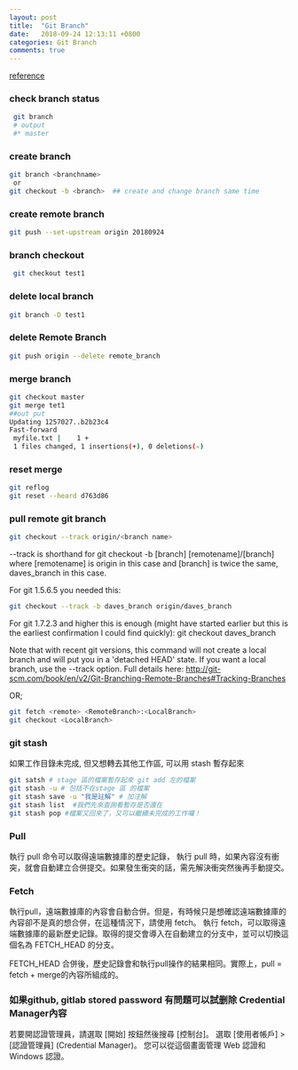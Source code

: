 ```yaml
---
layout: post
title:  "Git Branch"
date:   2018-09-24 12:13:11 +0800
categories: Git Branch
comments: true
---
```

[reference](https://backlog.com/git-tutorial/tw/)

### check branch status 

```bash
 git branch 
 # output
 #* master
```
### create branch 

```bash
git branch <branchname>
 or 
git checkout -b <branch>  ## create and change branch same time
```
### create remote branch
```bash
git push --set-upstream origin 20180924
```

### branch checkout 

```bash
 git checkout test1
```

### delete local branch 
```bash
git branch -D test1
```


### delete Remote Branch
```bash
git push origin --delete remote_branch
```

### merge branch
```bash
git checkout master
git merge tet1
##out put 
Updating 1257027..b2b23c4
Fast-forward
 myfile.txt |    1 +
 1 files changed, 1 insertions(+), 0 deletions(-)

```


### reset merge 

```bash
git reflog
git reset --heard d763d86
```


### pull remote git branch
```bash
git checkout --track origin/<branch name>
```
--track is shorthand for git checkout -b [branch] [remotename]/[branch] where [remotename] is origin in this case and [branch] is twice the same, daves_branch in this case.

For git 1.5.6.5 you needed this: 
```bash
git checkout --track -b daves_branch origin/daves_branch
```
For git 1.7.2.3 and higher this is enough (might have started earlier but this is the earliest confirmation I could find quickly):
git checkout daves_branch

Note that with recent git versions, this command will not create a local branch and will put you in a 'detached HEAD' state. If you want a local branch, use the --track option. Full details here: http://git-scm.com/book/en/v2/Git-Branching-Remote-Branches#Tracking-Branches

OR;  
```bash
git fetch <remote> <RemoteBranch>:<LocalBranch> 
git checkout <LocalBranch>
```

### git stash 
如果工作目錄未完成, 但又想轉去其他工作區, 可以用 stash 暫存起來
```bash
git satsh # stage 區的檔案暫存起來 git add 左的檔案
git stash -u # 包括不在stage 區 的檔案
git stash save -u "我是註解" # 加注解
git stash list  #我們先來查詢看暫存是否還在
git stash pop #檔案又回來了，又可以繼續未完成的工作囉！
```

### Pull
執行 pull 命令可以取得遠端數據庫的歷史記錄，
執行 pull 時，如果內容沒有衝突，就會自動建立合併提交。如果發生衝突的話，需先解決衝突然後再手動提交。


### Fetch
執行pull，遠端數據庫的內容會自動合併。但是，有時候只是想確認遠端數據庫的內容卻不是真的想合併，在這種情況下，請使用 fetch。
執行 fetch，可以取得遠端數據庫的最新歷史記錄。取得的提交會導入在自動建立的分支中，並可以切換這個名為 FETCH_HEAD 的分支。

FETCH_HEAD 合併後，歷史記錄會和執行pull操作的結果相同。實際上，pull = fetch + merge的內容所組成的。




### 如果github, gitlab stored password 有問題可以試删除 Credential Manager內容

若要開認證管理員，請選取 [開始]  按鈕然後搜尋 [控制台]。
選取 [使用者帳戶] > [認證管理員] (Credential Manager)。 您可以從這個畫面管理 Web 認證和Windows 認證。

